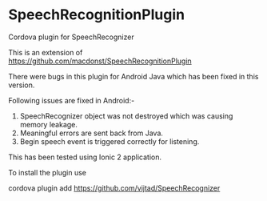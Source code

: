 SpeechRecognitionPlugin
=======================
Cordova plugin for SpeechRecognizer


This is an extension of https://github.com/macdonst/SpeechRecognitionPlugin 

There were bugs in this plugin for  Android Java which has been fixed in this version.

Following issues are fixed  in Android:-

1. SpeechRecognizer object was not destroyed which was causing memory leakage.
2. Meaningful errors are sent back from Java.
3. Begin speech event is triggered correctly for listening.

This has been tested using Ionic 2 application.

To install the plugin use 

cordova plugin add https://github.com/vijtad/SpeechRecognizer

